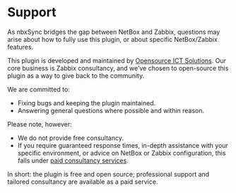 # Support

As nbxSync bridges the gap between NetBox and Zabbix, questions may arise about how to fully use this plugin, or about specific NetBox/Zabbix features.

This plugin is developed and maintained by [Opensource ICT Solutions](https://www.oicts.com/r/6We). Our core business is Zabbix consultancy, and we’ve chosen to open-source this plugin as a way to give back to the community.

We are committed to:

- Fixing bugs and keeping the plugin maintained.
- Answering general questions where possible and within reason.

Please note, however:

- We do not provide free consultancy.
- If you require guaranteed response times, in-depth assistance with your specific environment, or advice on NetBox or Zabbix configuration, this falls under [paid consultancy services](https://www.oicts.com/r/g2z).

In short: the plugin is free and open source; professional support and tailored consultancy are available as a paid service.
